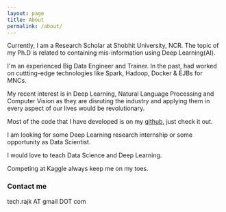 ```yaml
---
layout: page
title: About
permalink: /about/
---
```


Currently, I am a Research Scholar at Shobhit University, NCR.
The topic of my Ph.D is related to containing mis-information using Deep Learning(AI).

I'm an experienced Big Data Engineer and Trainer. In the past, had worked on cuttting-edge technologies like Spark, Hadoop, Docker & EJBs for MNCs. 

My recent interest is in Deep Learning, Natural Language Processing and Computer Vision as they are disruting the industry and applying them in every aspect of our lives would be revolutionary.

Most of the code that I have developed is on my <a href="https://github.com/techrajk"  target="_blank">github</a>, just check it out.

I am looking for some Deep Learning research internship or some opportunity as Data Scientist.

I would love to teach Data Science and Deep Learning.

Competing at Kaggle always keep me on my toes.  

### Contact me

tech.rajk AT gmail DOT com
